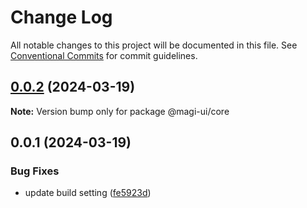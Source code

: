 # Change Log

All notable changes to this project will be documented in this file.
See [Conventional Commits](https://conventionalcommits.org) for commit guidelines.

## [0.0.2](https://github.com/magi-ui/magi/compare/v0.0.1...v0.0.2) (2024-03-19)

**Note:** Version bump only for package @magi-ui/core

## 0.0.1 (2024-03-19)

### Bug Fixes

* update build setting ([fe5923d](https://github.com/magi-ui/magi/commit/fe5923db33f1b7ffca16d875970f1eebecc8a62b))
